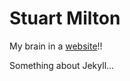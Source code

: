 <br><br>
<p align="left">
    <h1 align="left">Stuart Milton</h1>
    <p align="left">My brain in a <a href="https://sutartgmilton.github.io/">website</a>!!</p>
    <p align="left">Something about Jekyll...</p>
    <br><br><br>
</p>
